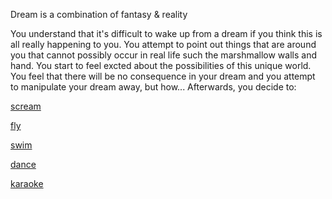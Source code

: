 Dream is a combination of fantasy & reality

You understand that it's difficult to wake up from a dream if you think this is all really happening to you.
You attempt to point out things that are around you that cannot possibly occur in real life
such the marshmallow walls and hand.
You start to feel excted about the possibilities of this unique world.
You feel that there will be no consequence in your dream and you attempt to manipulate your dream away, but how...
Afterwards, you decide to:

[scream](../scream/scream.md)

[fly](../dream/fly/fly.md)

[swim](../dream/swim/swim.md)

[dance](../dance/dance.md)

[karaoke](../karaoke/nope.md)
